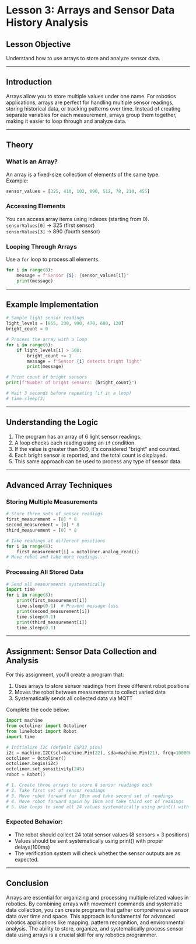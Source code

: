 # **Lesson 3: Arrays and Sensor Data History Analysis**

## **Lesson Objective**

Understand how to use arrays to store and analyze sensor data.

---

## **Introduction**

Arrays allow you to store multiple values under one name. For robotics applications, arrays are perfect for handling multiple sensor readings, storing historical data, or tracking patterns over time. Instead of creating separate variables for each measurement, arrays group them together, making it easier to loop through and analyze data.

---

## **Theory**

### **What is an Array?**

An array is a fixed-size collection of elements of the same type.  
Example:

```python
sensor_values = [325, 410, 102, 890, 512, 78, 210, 455]
```

### **Accessing Elements**

You can access array items using indexes (starting from 0).  
`sensorValues[0]` → 325 (first sensor)  
`sensorValues[3]` → 890 (fourth sensor)

### **Looping Through Arrays**

Use a `for` loop to process all elements.

```python
for i in range(8):
    message = f"Sensor {i}: {sensor_values[i]}"
    print(message)
```

---

## **Example Implementation**

```python
# Sample light sensor readings
light_levels = [855, 230, 990, 470, 600, 120]
bright_count = 0

# Process the array with a loop
for i in range(6):
    if light_levels[i] > 500:
        bright_count += 1
        message = f"Sensor {i} detects bright light"
        print(message)

# Print count of bright sensors
print(f"Number of bright sensors: {bright_count}")

# Wait 3 seconds before repeating (if in a loop)
# time.sleep(3)
```

---

## **Understanding the Logic**

1. The program has an array of 6 light sensor readings.
2. A loop checks each reading using an `if` condition.
3. If the value is greater than 500, it's considered "bright" and counted.
4. Each bright sensor is reported, and the total count is displayed.
5. This same approach can be used to process any type of sensor data.

---

## **Advanced Array Techniques**

### **Storing Multiple Measurements**

```python
# Store three sets of sensor readings
first_measurement = [0] * 8
second_measurement = [0] * 8
third_measurement = [0] * 8

# Take readings at different positions
for i in range(8):
    first_measurement[i] = octoliner.analog_read(i)
# Move robot and take more readings...
```

### **Processing All Stored Data**

```python
# Send all measurements systematically
import time
for i in range(8):
    print(first_measurement[i])
    time.sleep(0.1)  # Prevent message loss
    print(second_measurement[i])
    time.sleep(0.1)
    print(third_measurement[i])
    time.sleep(0.1)
```

---

## **Assignment: Sensor Data Collection and Analysis**

For this assignment, you'll create a program that:

1. Uses arrays to store sensor readings from three different robot positions
2. Moves the robot between measurements to collect varied data
3. Systematically sends all collected data via MQTT

Complete the code below:

```python
import machine
from octoliner import Octoliner
from lineRobot import Robot
import time

# Initialize I2C (default ESP32 pins)
i2c = machine.I2C(scl=machine.Pin(22), sda=machine.Pin(21), freq=100000)
octoliner = Octoliner()
octoliner.begin(i2c)
octoliner.set_sensitivity(245)
robot = Robot()

# 1. Create three arrays to store 8 sensor readings each
# 2. Take first set of sensor readings
# 3. Move robot forward for 10cm and take second set of readings
# 4. Move robot forward again by 10cm and take third set of readings
# 5. Use loops to send all 24 values systematically using print() with delays(100ms)
```

### **Expected Behavior:**

- The robot should collect 24 total sensor values (8 sensors × 3 positions)
- Values should be sent systematically using print() with proper delays(100ms)
- The verification system will check whether the sensor outputs are as expected.

---

## **Conclusion**

Arrays are essential for organizing and processing multiple related values in robotics. By combining arrays with movement commands and systematic data collection, you can create programs that gather comprehensive sensor data over time and space. This approach is fundamental for advanced robotics applications like mapping, pattern recognition, and environmental analysis. The ability to store, organize, and systematically process sensor data using arrays is a crucial skill for any robotics programmer.
